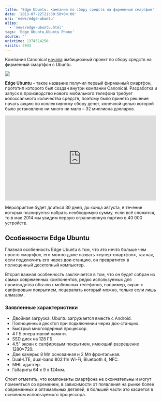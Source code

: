 ```yaml
---
title: 'Edge Ubuntu: кампания по сбору средств на фирменный смартфон'
date: '2013-07-22T21:30:50+04:00'
uri: 'news/edge-ubuntu'
alias: 
  - 'news/edge-ubuntu.html'
tags: 'Edge Ubuntu,Ubuntu Phone'
source: ''
unixtime: 1374514250
visits: 5943
---
```

Компания Canonical [начала](http://www.indiegogo.com/projects/ubuntu-edge) амбициозный проект по сбору средств на фирменный смартфон c Ubuntu.

[![](img/2013/07/22/21-00/9328590350.jpg)](img/2013/07/22/21-00/9328590350.jpg)

**Edge Ubuntu** – такое название получил первый фирменный смартфон, прототип которого был создан внутри компании Canonical. Разработка и запуск в производство нового мобильного телефона требует колоссального количества средств, поэтому было принято решение начать акцию по коллективному сбору денег, конечной целью которой было установлено ни много ни мало – 32 миллиона долларов.

<iframe src="http://www.youtube.com/embed/fFN4k-AFEbw" frameborder="0" width="500" height="281"></iframe>

Мероприятие будет длиться 30 дней, до конца августа, в течение которых планируется набрать необходимую сумму, если всё сложится, то в мае 2014 мы увидим первую ограниченную партию в 40 000 устройств.

## Особенности Edge Ubuntu

Главная особенность Edge Ubuntu в том, что это нечто больше чем просто смартфон, его можно даже назвать «супер-смартфон», так как, если подключить его через док-станцию, он превратится в полноценный десктопный компьютер.

Вторая важная особенность заключается в том, что он будет собран из самых современных компонентов, редко используемых для производства обычных мобильных телефонов, например, экран с сапфировым покрытием, поцарапать который можно, только если лишь алмазом.

### Заявленные характеристики

*   Двойная загрузка: Ubuntu загружается вместе с Android.
*   Полноценный десктоп при подключении через док-станцию.
*   Быстрый многоядерный процессор.
*   4 ГБ оперативной памяти.
*   SSD диск на 128 ГБ.
*   4.5” экран с сапфировым покрытием, имеющий разрешение 1280×720.
*   Две камеры: 8 Мп основанная и 2 Мп фронтальная.
*   Dual-LTE, dual-band 802.11n Wi-Fi, Bluetooth 4, NFC.
*   MHL адаптер.
*   Габариты 64 x 9 x 124мм.

Стоит отметить, что компоненты смартфона не окончательны и могут поменяться со временем, в зависимости от появления на рынке более современных и оптимальных деталей, в большей части это касается в основном используемого процессора.
